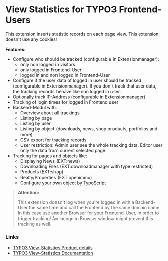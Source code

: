 # View Statistics for TYPO3 Frontend-Users

This extension inserts statistic records on each page view. This extension doesn't use any cookies!

**Features:**

*	Configure who should be tracked (configurable in Extensionmanager):
    *   only non logged in visitors
    *   only logged in Frontend-User
    *   logged in and non logged in Frontend-User
*   Configure if the user data of logged in user should be tracked (configurable in Extensionmanager). If you don't track that user data, the tracking records behave like non logged in user.
*   Optionally track IP-Address (configurable in Extensionmanager)
*   Tracking of login times for logged in Frontend user
*	Backend-Modul with:
    *   Overview about all trackings
    *   Listing by page
    *   Listing by user
    *   Listing by object (downloads, news, shop products, portfolios and more)
    *   CSV export for tracking records
    *   User restriction: Admin user see the whole tracking data. Editor user only the data from current selected page.
*   Tracking for pages and objects like:
    *   Displaying News (EXT:news)
    *   Downloading Files (EXT:downloadmanager with type restricted)
    *   Products (EXT:shop)
    *   Realty/Properties (EXT:openimmo)
    *   Configure your own object by TypoScript

>	**Attention:**
>
>	This extension doesn't log when you're logged in with a Backend-User the same time and call the Frontend by the same domain name. In this case use another Browser for your Frontend-User, in order to trigger tracking! An incognito Browser window might prevent this tracking as well.



### Links

*   [TYPO3 View-Statistics Product details][link-typo3-view-statistics-product-details]
*   [TYPO3 View-Statistics Documentation][link-typo3-view-statistics-documentation]



[link-typo3-view-statistics-product-details]: https://www.coding.ms/products/typo3-view-statistics/ "TYPO3 View-Statistics Product details"
[link-typo3-view-statistics-documentation]: https://www.coding.ms/documentation/typo3-view-statistics/ "TYPO3 View-Statistics Documentation"

